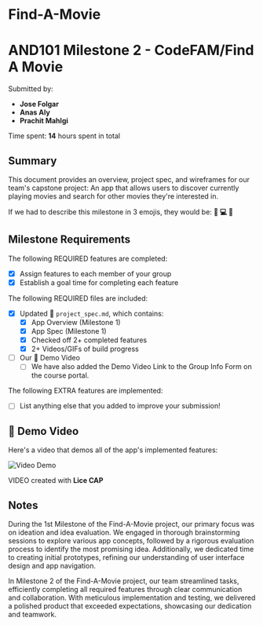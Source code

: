 # Find-A-Movie

# AND101 Milestone 2 - **CodeFAM/Find A Movie**

Submitted by:
- **Jose Folgar**
- **Anas Aly**
- **Prachit Mahlgi**

Time spent: **14** hours spent in total

## Summary

This document provides an overview, project spec, and wireframes for our team's capstone project: An app that allows users to discover currently playing movies and search for other movies they're interested in.

If we had to describe this milestone in 3 emojis, they would be: **🥇 💻 🤠**


## Milestone Requirements

The following REQUIRED features are completed:

- [X] Assign features to each member of your group
- [X] Establish a goal time for completing each feature

The following REQUIRED files are included:

- [X] Updated 📄 `project_spec.md`, which contains:
  - [X] App Overview (Milestone 1)
  - [X] App Spec (Milestone 1)
  - [X] Checked off 2+ completed features
  - [X] 2+ Videos/GIFs of build progress

- [ ] Our 🎥 Demo Video
  - [ ] We have also added the Demo Video Link to the Group Info Form on the course portal.

The following EXTRA features are implemented:

- [ ] List anything else that you added to improve your submission!

## 🎥 Demo Video

Here's a video that demos all of the app's implemented features:

<img src='https://i.imgur.com/Ol7U1Fb.gif' title='Video Demo' width='' alt='Video Demo' />

VIDEO created with **Lice CAP**

## Notes

During the 1st Milestone of the Find-A-Movie project, our primary focus was on ideation and idea evaluation. We engaged in thorough brainstorming sessions to explore various app concepts, followed by a rigorous evaluation process to identify the most promising idea. Additionally, we dedicated time to creating initial prototypes, refining our understanding of user interface design and app navigation.

In Milestone 2 of the Find-A-Movie project, our team streamlined tasks, efficiently completing all required features through clear communication and collaboration. With meticulous implementation and testing, we delivered a polished product that exceeded expectations, showcasing our dedication and teamwork.
